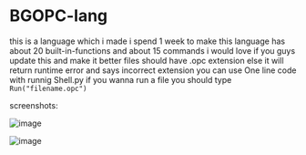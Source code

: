 ﻿# BGOPC-lang

this is a language which i made
i spend 1 week to make
this language has about 20 built-in-functions and about 15 commands
i would love if you guys update this and make it better
files should have .opc extension
else it will return runtime error and says incorrect extension
you can use One line code with runnig Shell.py
if you wanna run a file you should type
``Run("filename.opc")``

screenshots:

![image](https://user-images.githubusercontent.com/94793764/166748766-94de51e3-2655-40f6-a765-8471fda4769d.png)

![image](https://user-images.githubusercontent.com/94793764/166766244-ccc399ff-2153-433a-a245-dca73db51f62.png)
